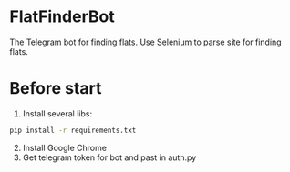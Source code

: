 # FlatFinderBot
The Telegram bot for finding flats. Use Selenium to parse site for finding flats.
# Before start 
1. Install several libs:
```bash
pip install -r requirements.txt
```
2. Install Google Chrome
3. Get telegram token for bot and past in auth.py
